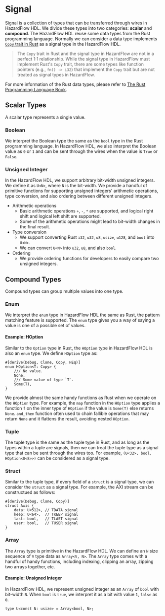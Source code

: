 # Signal

Signal is a collection of types that can be transferred through wires in HazardFlow HDL. We divide these types into two categories: **scalar** and **compound**.
The HazardFlow HDL reuse some data types from the Rust programming language.
Normally we can consider a data type implements [`Copy` trait in Rust](https://doc.rust-lang.org/std/marker/trait.Copy.html) as a signal type in the HazardFlow HDL.

> The `Copy` trait in Rust and the signal type in HazardFlow are not in a perfect 1:1 relationship.
While the signal type in HazardFlow must implement Rust's `Copy` trait, there are some types like function pointers (e.g., `fn() -> i32`) that implement the `Copy` trait but are not treated as signal types in HazardFlow.

For more information of the Rust data types, please refer to [The Rust Programming Language Book](https://doc.rust-lang.org/beta/book/ch03-02-data-types.html).

## Scalar Types

A scalar type represents a single value.

### Boolean

We interpret the Boolean type the same as the `bool` type in the Rust programming language. In HazardFlow HDL, we also interpret the Boolean value as `0` or `1` and can be sent through the wires when the value is `True` or `False`. 

### Unsigned Integer

In the HazardFlow HDL, we support arbitrary bit-width unsigned integers. We define it as `U<N>`, where `N` is the bit-width. We provide a handful of primitive functions for supporting unsigned integers' arithmetic operations, type conversion, and also ordering between different unsigned integers.
* Arithmetic operations
  * Basic arithmetic operations `+`, `-`, `*` are supported, and logical right shift and logical left shift are supported. 
  * Some of the arithmetic operations might lead to bit-width changes in the final result.
* Type conversion
  * We support converting Rust `i32`, `u32`, `u8`, `usize`, `u128`, and `bool` into `U<N>`.
  * We can convert `U<N>` into `u32`, `u8`, and also `bool`.
* Ordering
  * We provide ordering functions for developers to easily compare two unsigned integers.

## Compound Types

Compound types can group multiple values into one type.

### Enum

We interpret the `enum` type in HazardFlow HDL the same as Rust, the pattern matching feature is supported. The `enum` type gives you a way of saying a value is one of a possible set of values.

#### Example: HOption

Similar to the `Option` type in Rust, the `HOption` type in HazardFlow HDL is also an `enum` type. We define `HOption` type as:

```rust,noplayground
#[derive(Debug, Clone, Copy, HEq)]
enum HOption<T: Copy> {
    /// No value.
    None,
    /// Some value of type `T`.
    Some(T),
}
```

We provide almost the same handy functions as Rust when we operate on the `HOption` type.
For example, the `map` function in the `HOption` type applies a function `f` on the inner type of `HOption` if the value is `Some(T)` else returns `None`.
`and_then` function often used to chain fallible operations that may return `None` and it flattens the result, avoiding nested `HOption`.

### Tuple

The tuple type is the same as the tuple type in Rust, and as long as the types within a tuple are signals, then we can treat the tuple type as a signal type that can be sent through the wires too. For example, `(U<32>, bool, HOption<U<8>>)` can be considered as a signal type.

### Struct

Similar to the tuple type, if every field of a `struct` is a signal type, we can consider the `struct` as a signal type.
For example, the AXI stream can be constructued as follows:

```rust,noplayground
#[derive(Debug, Clone, Copy)]
struct Axis {
    data: U<512>, // TDATA signal
    keep: U<64>,  // TKEEP signal
    last: bool,   // TLAST signal
    user: bool,   // TUSER signal
}
```

### Array

The `Array` type is primitive in the HazardFlow HDL. We can define an `N` size sequence of `V` type data as `Array<V, N>`. The `Array` type comes with a handful of handy functions, including indexing, clipping an array, zipping two arrays together, etc.

#### Example: Unsigned Integer

In HazardFlow HDL, we represent unsigned integer as an `Array` of `bool` with bit-width `N`. When `bool` is `true`, we interpret it as a bit with value `1`, `false` as `0`.

```rust,noplayground
type U<const N: usize> = Array<bool, N>;
```

<!--TODO: We might need this for doc.rs-->
<!--We provide a handful of primitive functions for supporting unsigned integer's arithmetic operations, converting different bit-width integers into `U<N>`, converting `U<N>` into different bit-width integers, and also ordering between different unsigned integers.-->
<!--* Arithmetic operations-->
<!--  * The `add` operation adds up two unsigned integers. -->
<!--    * We define it as `fn add(self, _rhs: U<N>) -> U<{ N + 1 }`. `N` is the bit-width. -->
<!--    * The sum of two N bits unsigned integer could end up with `N + 1` bits. -->
<!--    * If you want to truncate the result into `N` bits, consider using `trunk_add`.-->
<!--  * The `sub` operation subtracts two unsigned integers.-->
<!--    * We define it as `fn sub(self, _other: U<N>) -> U<N>`. Subtracting two `N` bits unsigned integers always gets a `N` bit-width result.-->
<!--  * The `mul` operation multiplies two unsigned integers.-->
<!--    * We define it as `fn mul(self, _other: U<M>) -> U<{ N + M }>`.-->
<!--    * The result of the multiplication could end up with `N + M` bit-width.-->
<!--  * The `shr` and the `shl` operations shift the unsigned integer to the right and left respectively.-->
<!--    * We define them as `fn shr(self, _rhs: usize) -> U<N>` and `fn shl(self, _lhs: usize) -> U<N>`. This will keep the same bit-width as the original unsigned integer.-->
<!--    * Note that if we cast a signed integer into an unsigned integer in the HazardFlow HDL and operate shift operations, we lose the sign information of the original signed integer since the shift operation is logical.-->
<!--* Type conversion-->
<!--  * We support converting `i32`, `u32`, `u8`, `usize`, `u128`, and `bool` into `U<N>`, `N` is the bit-width also the length of the Boolean array.-->
<!--  * Note that `bool` can be converted to `U<1>`, since we interpret unsigned integer type as `Array<bool, N>` in the HazardFlow HDL.-->
<!--  * We can convert `U<N>` into `u32`, `u8`.-->
<!--* Ordering-->
<!--  * We provide ordering functions for developers to easily compare two unsigned integers. These functions are less than `lt`, less or equal `le`, greater then `gt`, and greater or equal `ge`.-->

